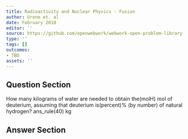 ```yaml
---
title: Radioactivity and Nuclear Physics - Fusion
author: Urone et. al
date: February 2018
editor: ''
source: https://github.com/openwebwork/webwork-open-problem-library
type: ''
tags: []
outcomes:
- TBD
assets: ''
---
```


## Question Section 

How many kilograms of water are needed to obtain the(molH) mol of deuterium, assuming that deuterium is(percent)% (by number) of natural hydrogen?
ans_rule(40) kg



## Answer Section

